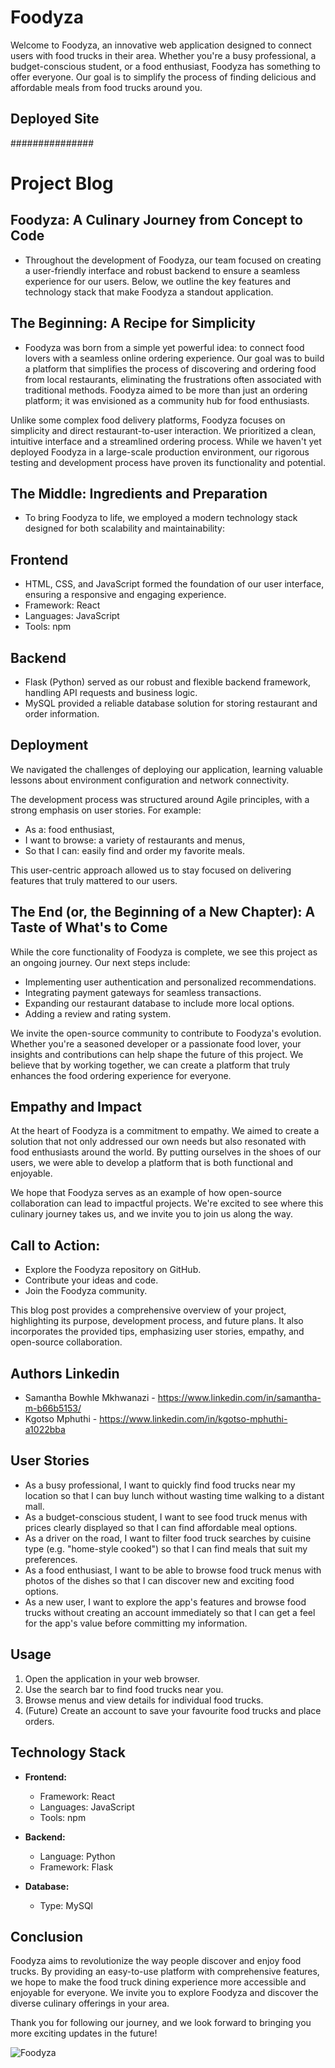 # Foodyza

Welcome to Foodyza, an innovative web application designed to connect users with food trucks in their area. Whether you're a busy professional, a budget-conscious student, or a food enthusiast, Foodyza has something to offer everyone. Our goal is to simplify the process of finding delicious and affordable meals from food trucks around you.


## Deployed Site
###############

# Project Blog

## Foodyza: A Culinary Journey from Concept to Code

* Throughout the development of Foodyza, our team focused on creating a user-friendly interface and robust backend to ensure a seamless experience for our users. Below, we outline the key features and technology stack that make Foodyza a standout application.

## The Beginning: A Recipe for Simplicity

* Foodyza was born from a simple yet powerful idea: to connect food lovers with a seamless online ordering experience. Our goal was to build a platform that simplifies the process of discovering and ordering food from local restaurants, eliminating the frustrations often associated with traditional methods. Foodyza aimed to be more than just an ordering platform; it was envisioned as a community hub for food enthusiasts.

Unlike some complex food delivery platforms, Foodyza focuses on simplicity and direct restaurant-to-user interaction. We prioritized a clean, intuitive interface and a streamlined ordering process. While we haven't yet deployed Foodyza in a large-scale production environment, our rigorous testing and development process have proven its functionality and potential.

## The Middle: Ingredients and Preparation

* To bring Foodyza to life, we employed a modern technology stack designed for both scalability and maintainability:

## Frontend
* HTML, CSS, and JavaScript formed the foundation of our user interface, ensuring a responsive and engaging experience.
* Framework: React
* Languages: JavaScript
* Tools: npm
##  Backend
* Flask (Python) served as our robust and flexible backend framework, handling API requests and business logic.
* MySQL provided a reliable database solution for storing restaurant and order information.
## Deployment
We navigated the challenges of deploying our application, learning valuable lessons about environment configuration and network connectivity.

The development process was structured around Agile principles, with a strong emphasis on user stories. For example:

* As a: food enthusiast,
* I want to browse: a variety of restaurants and menus,
* So that I can: easily find and order my favorite meals.

This user-centric approach allowed us to stay focused on delivering features that truly mattered to our users.

## The End (or, the Beginning of a New Chapter): A Taste of What's to Come

While the core functionality of Foodyza is complete, we see this project as an ongoing journey. Our next steps include:

* Implementing user authentication and personalized recommendations.
* Integrating payment gateways for seamless transactions.
* Expanding our restaurant database to include more local options.
* Adding a review and rating system.

We invite the open-source community to contribute to Foodyza's evolution. Whether you're a seasoned developer or a passionate food lover, your insights and contributions can help shape the future of this project. We believe that by working together, we can create a platform that truly enhances the food ordering experience for everyone.

## Empathy and Impact

At the heart of Foodyza is a commitment to empathy. We aimed to create a solution that not only addressed our own needs but also resonated with food enthusiasts around the world. By putting ourselves in the shoes of our users, we were able to develop a platform that is both functional and enjoyable.

We hope that Foodyza serves as an example of how open-source collaboration can lead to impactful projects. We're excited to see where this culinary journey takes us, and we invite you to join us along the way.

## Call to Action:

* Explore the Foodyza repository on GitHub.
* Contribute your ideas and code.
* Join the Foodyza community.

This blog post provides a comprehensive overview of your project, highlighting its purpose, development process, and future plans. It also incorporates the provided tips, emphasizing user stories, empathy, and open-source collaboration.

## Authors Linkedin

* Samantha Bowhle Mkhwanazi - https://www.linkedin.com/in/samantha-m-b66b5153/
* Kgotso Mphuthi - https://www.linkedin.com/in/kgotso-mphuthi-a1022bba


## User Stories

* As a busy professional, I want to quickly find food trucks near my location so that I can buy lunch without wasting time walking to a distant mall.
* As a budget-conscious student, I want to see food truck menus with prices clearly displayed so that I can find affordable meal options.
* As a driver on the road, I want to filter food truck searches by cuisine type (e.g. "home-style cooked") so that I can find meals that suit my preferences.
* As a food enthusiast, I want to be able to browse food truck menus with photos of the dishes so that I can discover new and exciting food options.
* As a new user, I want to explore the app's features and browse food trucks without creating an account immediately so that I can get a feel for the app's value before committing my information.

## Usage

1.  Open the application in your web browser.
2.  Use the search bar to find food trucks near you.
3.  Browse menus and view details for individual food trucks.
4.  (Future) Create an account to save your favourite food trucks and place orders.


## Technology Stack

* **Frontend:**
    * Framework: React
    * Languages: JavaScript
    * Tools: npm
* **Backend:**

    * Language: Python
    * Framework: Flask
* **Database:**
    * Type: MySQl

## Conclusion

Foodyza aims to revolutionize the way people discover and enjoy food trucks. By providing an easy-to-use platform with comprehensive features, we hope to make the food truck dining experience more accessible and enjoyable for everyone. We invite you to explore Foodyza and discover the diverse culinary offerings in your area.

Thank you for following our journey, and we look forward to bringing you more exciting updates in the future!



![Foodyza](https://github.com/user-attachments/assets/e112cc22-3216-4810-aac0-3e8c99f52323)

